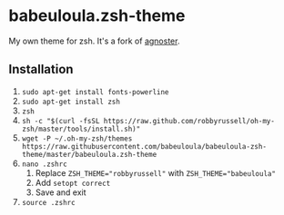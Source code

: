 # babeuloula.zsh-theme

My own theme for zsh. It's a fork of [agnoster](https://github.com/agnoster/agnoster-zsh-theme).

## Installation

1) `sudo apt-get install fonts-powerline`
2) `sudo apt-get install zsh`
3) `zsh`
4) `sh -c "$(curl -fsSL https://raw.github.com/robbyrussell/oh-my-zsh/master/tools/install.sh)"`
5) `wget -P ~/.oh-my-zsh/themes https://raw.githubusercontent.com/babeuloula/babeuloula-zsh-theme/master/babeuloula.zsh-theme`
6) `nano .zshrc`
    1) Replace `ZSH_THEME="robbyrussell"` with `ZSH_THEME="babeuloula"`
    2) Add `setopt correct`
    3) Save and exit
7) `source .zshrc`
